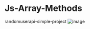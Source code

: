 # Js-Array-Methods
randomuserapi-simple-project
![image](https://user-images.githubusercontent.com/77107104/122565897-9761ad00-d064-11eb-8141-ec554f247939.png)
